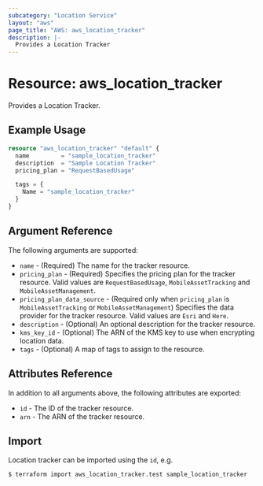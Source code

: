 ```yaml
---
subcategory: "Location Service"
layout: "aws"
page_title: "AWS: aws_location_tracker"
description: |-
  Provides a Location Tracker
---
```


# Resource: aws_location_tracker

Provides a Location Tracker.

## Example Usage

```terraform
resource "aws_location_tracker" "default" {
  name         = "sample_location_tracker"
  description  = "Sample Location Tracker"
  pricing_plan = "RequestBasedUsage"

  tags = {
    Name = "sample_location_tracker"
  }
}
```

## Argument Reference

The following arguments are supported:

* `name` - (Required) The name for the tracker resource.
* `pricing_plan` - (Required) Specifies the pricing plan for the tracker resource. Valid values are `RequestBasedUsage`, `MobileAssetTracking` and `MobileAssetManagement`.
* `pricing_plan_data_source` - (Required only when `pricing_plan` is `MobileAssetTracking` or `MobileAssetManagement`) Specifies the data provider for the tracker resource. Valid values are `Esri` and `Here`.
* `description` - (Optional) An optional description for the tracker resource.
* `kms_key_id` - (Optional) The ARN of the KMS key to use when encrypting location data.
* `tags` - (Optional) A map of tags to assign to the resource.

## Attributes Reference

In addition to all arguments above, the following attributes are exported:

* `id` - The ID of the tracker resource.
* `arn` - The ARN of the tracker resource.

## Import

Location tracker can be imported using the `id`, e.g.

```
$ terraform import aws_location_tracker.test sample_location_tracker
```
